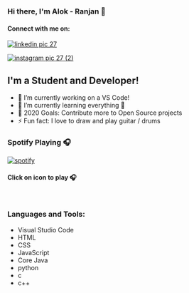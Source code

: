 ### Hi there, I'm Alok - Ranjan  👋
#### Connect with me on:
[![linkedin pic 27](https://user-images.githubusercontent.com/68586103/90338616-87260f00-e008-11ea-9dcf-52e791ad7f90.jpg)](https://www.linkedin.com/in/alok-ranjan-bb23b21b3/)

[![instagram pic 27 (2)](https://user-images.githubusercontent.com/68586103/90338766-9f4a5e00-e009-11ea-9301-a47ac2f480a0.jpg)](https://www.instagram.com/alok_arya_27/)

## I'm a Student and  Developer!

- 🔭 I’m currently working on a VS Code!
- 🌱 I’m currently learning everything 🤣
- 🥅 2020 Goals: Contribute more to Open Source projects
- ⚡ Fun fact: I love to draw and play guitar / drums

### Spotify Playing 🎧
[![spotify](https://user-images.githubusercontent.com/68586103/90339400-200b5900-e00e-11ea-81d2-735df8694d6b.png)](https://open.spotify.com/artist/2sf28o6euxEDpYkG9dMtuM)
####   Click on icon to play 🎧

<br />

### Languages and Tools:

* Visual Studio Code
* HTML  
* CSS
* JavaScript 
* Core Java
* python
* c
* c++

<br />
<br />









